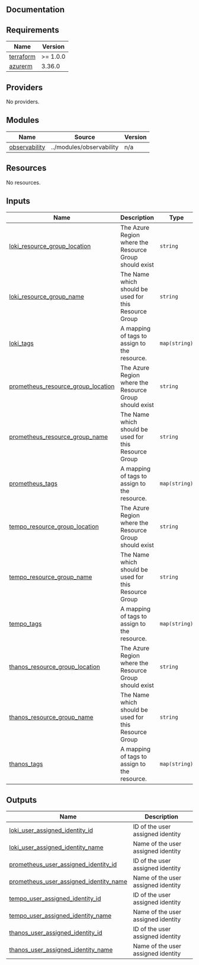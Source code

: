 ## Documentation

<!-- BEGINNING OF PRE-COMMIT-TERRAFORM DOCS HOOK -->
## Requirements

| Name | Version |
|------|---------|
| <a name="requirement_terraform"></a> [terraform](#requirement\_terraform) | >= 1.0.0 |
| <a name="requirement_azurerm"></a> [azurerm](#requirement\_azurerm) | 3.36.0 |

## Providers

No providers.

## Modules

| Name | Source | Version |
|------|--------|---------|
| <a name="module_observability"></a> [observability](#module\_observability) | ../modules/observability | n/a |

## Resources

No resources.

## Inputs

| Name | Description | Type | Default | Required |
|------|-------------|------|---------|:--------:|
| <a name="input_loki_resource_group_location"></a> [loki\_resource\_group\_location](#input\_loki\_resource\_group\_location) | The Azure Region where the Resource Group should exist | `string` | n/a | yes |
| <a name="input_loki_resource_group_name"></a> [loki\_resource\_group\_name](#input\_loki\_resource\_group\_name) | The Name which should be used for this Resource Group | `string` | n/a | yes |
| <a name="input_loki_tags"></a> [loki\_tags](#input\_loki\_tags) | A mapping of tags to assign to the resource. | `map(string)` | <pre>{<br>  "made-by": "terraform"<br>}</pre> | no |
| <a name="input_prometheus_resource_group_location"></a> [prometheus\_resource\_group\_location](#input\_prometheus\_resource\_group\_location) | The Azure Region where the Resource Group should exist | `string` | n/a | yes |
| <a name="input_prometheus_resource_group_name"></a> [prometheus\_resource\_group\_name](#input\_prometheus\_resource\_group\_name) | The Name which should be used for this Resource Group | `string` | n/a | yes |
| <a name="input_prometheus_tags"></a> [prometheus\_tags](#input\_prometheus\_tags) | A mapping of tags to assign to the resource. | `map(string)` | <pre>{<br>  "made-by": "terraform"<br>}</pre> | no |
| <a name="input_tempo_resource_group_location"></a> [tempo\_resource\_group\_location](#input\_tempo\_resource\_group\_location) | The Azure Region where the Resource Group should exist | `string` | n/a | yes |
| <a name="input_tempo_resource_group_name"></a> [tempo\_resource\_group\_name](#input\_tempo\_resource\_group\_name) | The Name which should be used for this Resource Group | `string` | n/a | yes |
| <a name="input_tempo_tags"></a> [tempo\_tags](#input\_tempo\_tags) | A mapping of tags to assign to the resource. | `map(string)` | <pre>{<br>  "made-by": "terraform"<br>}</pre> | no |
| <a name="input_thanos_resource_group_location"></a> [thanos\_resource\_group\_location](#input\_thanos\_resource\_group\_location) | The Azure Region where the Resource Group should exist | `string` | n/a | yes |
| <a name="input_thanos_resource_group_name"></a> [thanos\_resource\_group\_name](#input\_thanos\_resource\_group\_name) | The Name which should be used for this Resource Group | `string` | n/a | yes |
| <a name="input_thanos_tags"></a> [thanos\_tags](#input\_thanos\_tags) | A mapping of tags to assign to the resource. | `map(string)` | <pre>{<br>  "made-by": "terraform"<br>}</pre> | no |

## Outputs

| Name | Description |
|------|-------------|
| <a name="output_loki_user_assigned_identity_id"></a> [loki\_user\_assigned\_identity\_id](#output\_loki\_user\_assigned\_identity\_id) | ID of the user assigned identity |
| <a name="output_loki_user_assigned_identity_name"></a> [loki\_user\_assigned\_identity\_name](#output\_loki\_user\_assigned\_identity\_name) | Name of the user assigned identity |
| <a name="output_prometheus_user_assigned_identity_id"></a> [prometheus\_user\_assigned\_identity\_id](#output\_prometheus\_user\_assigned\_identity\_id) | ID of the user assigned identity |
| <a name="output_prometheus_user_assigned_identity_name"></a> [prometheus\_user\_assigned\_identity\_name](#output\_prometheus\_user\_assigned\_identity\_name) | Name of the user assigned identity |
| <a name="output_tempo_user_assigned_identity_id"></a> [tempo\_user\_assigned\_identity\_id](#output\_tempo\_user\_assigned\_identity\_id) | ID of the user assigned identity |
| <a name="output_tempo_user_assigned_identity_name"></a> [tempo\_user\_assigned\_identity\_name](#output\_tempo\_user\_assigned\_identity\_name) | Name of the user assigned identity |
| <a name="output_thanos_user_assigned_identity_id"></a> [thanos\_user\_assigned\_identity\_id](#output\_thanos\_user\_assigned\_identity\_id) | ID of the user assigned identity |
| <a name="output_thanos_user_assigned_identity_name"></a> [thanos\_user\_assigned\_identity\_name](#output\_thanos\_user\_assigned\_identity\_name) | Name of the user assigned identity |
<!-- END OF PRE-COMMIT-TERRAFORM DOCS HOOK -->
